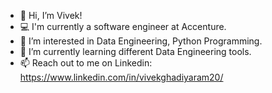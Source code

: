 - 👋 Hi, I’m Vivek!
- 💻 I'm currently a software engineer at Accenture. 
- 👀 I’m interested in Data Engineering, Python Programming.
- 🌱 I’m currently learning different Data Engineering tools.
- 📫 Reach out to me on Linkedin: https://www.linkedin.com/in/vivekghadiyaram20/

<!---
vr-20/vr-20 is a ✨ special ✨ repository because its `README.md` (this file) appears on your GitHub profile.
You can click the Preview link to take a look at your changes.
--->
